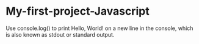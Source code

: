 # My-first-project-Javascript
Use console.log() to print Hello, World! on a new line in the console, which is also known as stdout or standard output.
